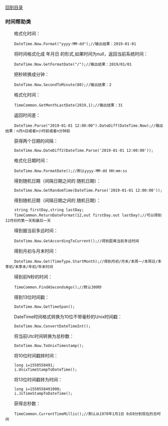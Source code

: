 <a href="https://github.com/zhenlei520/System.Extension.Core.Doc/blob/1.0/README.md">回到目录</a>

### 时间帮助类
&emsp;&emsp;格式化时间：

		DateTime.Now.Format("yyyy-MM-dd");//输出结果：2019-01-01


&emsp;&emsp;将时间格式化成 年月日 的形式,如果时间为null，返回当前系统时间：

		DateTime.Now.GetFormatDate("/");//输出结果：2019/01/01


&emsp;&emsp;把秒转换成分钟：

		DateTime.Now.SecondToMinute(80);//输出结果：2


&emsp;&emsp;格式化时间：

		TimeCommon.GetMonthLastDate(2019,1);//输出结果：31


&emsp;&emsp;返回时间差：

		DateTime.Parse("2019-01-01 12:00:00").DateDiff(DateTime.Now);//输出结果：n月n日或者n小时前或者n分钟前

&emsp;&emsp;获得两个日期的间隔：

		DateTime.Now.DateDiff2(DateTime.Parse('2019-01-01 12:00:00'));


&emsp;&emsp;格式化日期时间：

		DateTime.Now.FormatDate();//默认yyyy-MM-dd HH:mm:ss

&emsp;&emsp;得到随机日期（间隔日期之间的 随机日期）：

		DateTime.Now.GetRandomTime(DateTime.Parse('2019-01-01 12:00:00'));


&emsp;&emsp;得到随机日期（间隔日期之间的 随机日期）：

		string firstDay,string lastDay;
		TimeCommon.ReturnDateFormat(12,out firstDay.out lastDay);//可以得到12月份的第一天和最后一天


&emsp;&emsp;得到据当前多远时间：
		
		DateTime.Now.GetAccordingToCurrent();//得到距离当前多远时间 


&emsp;&emsp;得到月初与月末时间：
		
		DateTime.Now.Get(TimeType.StartMonth);//得到月初/月末/本周一/本周日/本季初/本季末/年初/年末时间 


&emsp;&emsp;得到前N秒的时间：

		TimeCommon.FindASecondsAgo();//默认300秒


&emsp;&emsp;得到13位时间戳：

		DateTime.Now.GetTimeSpan();

&emsp;&emsp;DateTime时间格式转换为10位不带毫秒的Unix时间戳：

		DateTime.Now.ConvertDateTimeInt();

&emsp;&emsp;将当前Utc时间转换为总秒数：

		DateTime.Now.ToUnixTimestamp();

&emsp;&emsp;将10位时间戳转时间：
		
		long i=1550558491;
		i.UnixTimeStampToDateTime();

&emsp;&emsp;将13位时间戳转为时间：

		long i=1550558491000;
		i.JsTimeStampToDateTime();


&emsp;&emsp;获得总秒数：

		TimeCommon.CurrentTimeMillis();//默认从1970年1月1日 0点0分到现在的总时间